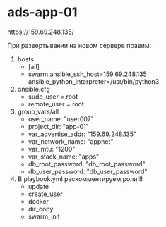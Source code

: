 # ads-app-01

https://159.69.248.135/

При развертывании на новом сервере правим:
1. hosts
      - [all]
      - swarm ansible_ssh_host=159.69.248.135 ansible_python_interpreter=/usr/bin/python3
2. ansible.cfg
      - sudo_user      = root
      - remote_user    = root
3. group_vars/all
      - user_name: "user007"
      - project_dir: "app-01"
      - var_advertise_addr: "159.69.248.135"
      - var_network_name: "appnet"
      - var_mtu: "1200"
      - var_stack_name: "apps"
      - db_root_password: "db_root_password"
      - db_user_password: "db_user_password"
4. В playbook.yml раскомментируем роли!!!
   - update
   - create_user
   - docker
   - dir_copy
   - swarm_init
